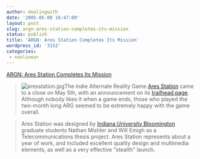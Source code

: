 ```yaml
---
author: dealingwith
date: '2005-05-08 16:47:00'
layout: post
slug: argn-ares-station-completes-its-mission
status: publish
title: 'ARGN: Ares Station Completes Its Mission'
wordpress_id: '3152'
categories:
 - nonlinear
---
```


[ARGN: Ares Station Completes Its Mission][1]

> ![aresstation.jpg][2]The indie Alternate Reality Game [Ares Station][3] came
to a close on May 5th, with an announcement on its [trailhead page][4].
Although nobody likes it when a game ends, those who played the two-month long
ARG seemed to be extremely happy with the game overall.

>

> Ares Station was designed by [Indiana University Bloomington][5] graduate
students Nathan Mishler and Will Emigh as a Telecommunications thesis project.
Ares Station represents about a year of work, and included excellent quality
design and multimedia elements, as well as a very effective "stealth" launch.

   [1]: http://www.argn.com/archive/000258ares_station_completes_its_mission.php

   [2]: http://danielsjourney.com/blog/files/2005/05/ares.png

   [3]: http://www.argn.com/archive/000215ares_station_launches.php

   [4]: http://www.aresstation.com/

   [5]: http://www.iub.edu/

   

